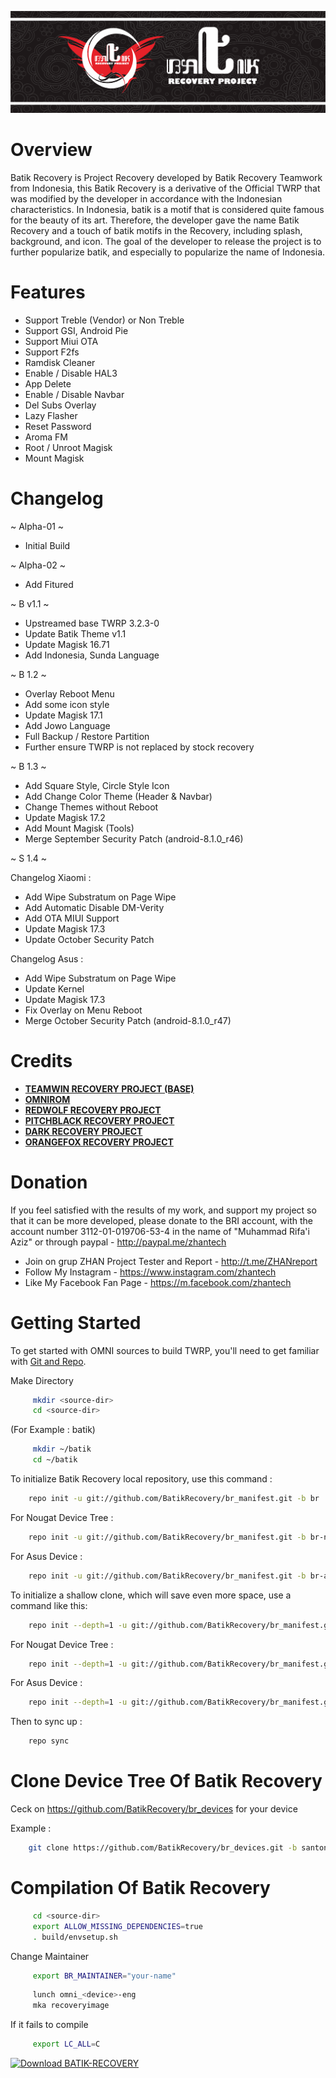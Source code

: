 <p align="center">
 <img src="https://raw.githubusercontent.com/BatikRecovery/br_manifest/br/batik-recovery.png" > 
</p>

Overview
=======

Batik Recovery is Project Recovery developed by Batik Recovery Teamwork from Indonesia, this Batik Recovery is a derivative of the Official TWRP that was modified by the developer in accordance with the Indonesian characteristics. In Indonesia, batik is a motif that is considered quite famous for the beauty of its art. Therefore, the developer gave the name Batik Recovery and a touch of batik motifs in the Recovery, including splash, background, and icon. The goal of the developer to release the project is to further popularize batik, and especially to popularize the name of Indonesia.

Features
=======

* Support Treble (Vendor) or Non Treble
* Support GSI, Android Pie
* Support Miui OTA
* Support F2fs
* Ramdisk Cleaner
* Enable / Disable HAL3
* App Delete
* Enable / Disable Navbar
* Del Subs Overlay
* Lazy Flasher
* Reset Password
* Aroma FM
* Root / Unroot Magisk
* Mount Magisk
    
Changelog
=======    

~ Alpha-01 ~
* Initial Build

~ Alpha-02 ~
* Add Fitured

~ B v1.1 ~
* Upstreamed base TWRP 3.2.3-0
* Update Batik Theme v1.1
* Update Magisk 16.71
* Add Indonesia, Sunda Language
 
~ B 1.2 ~
* Overlay Reboot Menu
* Add some icon style
* Update Magisk 17.1
* Add Jowo Language
* Full Backup / Restore Partition
* Further ensure TWRP is not replaced by stock recovery
 
~ B 1.3 ~			
* Add Square Style, Circle Style Icon
* Add Change Color Theme (Header & Navbar)
* Change Themes without Reboot
* Update Magisk 17.2
* Add Mount Magisk (Tools)
* Merge September Security Patch (android-8.1.0_r46)	

~ S 1.4 ~

Changelog Xiaomi :
* Add Wipe Substratum on Page Wipe
* Add Automatic Disable DM-Verity
* Add OTA MIUI Support
* Update Magisk 17.3
* Update October Security Patch

Changelog Asus :
* Add Wipe Substratum on Page Wipe
* Update Kernel
* Update Magisk 17.3
* Fix Overlay on Menu Reboot
* Merge October Security Patch (android-8.1.0_r47)

Credits
=======
* [**TEAMWIN RECOVERY PROJECT (BASE)**](https://github.com/TeamWin)
* [**OMNIROM**](https://github.com/omnirom)
* [**REDWOLF RECOVERY PROJECT**](https://github.com/RedWolfRecovery)
* [**PITCHBLACK RECOVERY PROJECT**](https://github.com/PitchBlack-Recovery)
* [**DARK RECOVERY PROJECT**](https://github.com/DarkRecovery)
* [**ORANGEFOX RECOVERY PROJECT**](https://gitlab.com/OrangeFox)

Donation
=======

If you feel satisfied with the results of my work, and support my project so that it can be more developed, please donate to the BRI account, with the account number 3112-01-019706-53-4 in the name of "Muhammad Rifa'i Aziz" or through paypal - http://paypal.me/zhantech

* Join on grup ZHAN Project Tester and Report - http://t.me/ZHANreport
* Follow My Instagram - https://www.instagram.com/zhantech
* Like My Facebook Fan Page - https://m.facebook.com/zhantech


Getting Started
===============

To get started with OMNI sources to build TWRP, you'll need to get
familiar with [Git and Repo](https://source.android.com/source/using-repo.html).

Make Directory 

```bash
     mkdir <source-dir>
     cd <source-dir>
```

(For Example : batik)

```bash
     mkdir ~/batik
     cd ~/batik
```

To initialize Batik Recovery local repository, use this command :
```bash
    repo init -u git://github.com/BatikRecovery/br_manifest.git -b br
```

For Nougat Device Tree :

```bash
    repo init -u git://github.com/BatikRecovery/br_manifest.git -b br-n
```

For Asus Device :

```bash
    repo init -u git://github.com/BatikRecovery/br_manifest.git -b br-asus
```

To initialize a shallow clone, which will save even more space, use a command like this:
```bash
    repo init --depth=1 -u git://github.com/BatikRecovery/br_manifest.git -b br
```

For Nougat Device Tree :
```bash
    repo init --depth=1 -u git://github.com/BatikRecovery/br_manifest.git -b br-n
```

For Asus Device :

```bash
    repo init --depth=1 -u git://github.com/BatikRecovery/br_manifest.git -b br-asus
```

Then to sync up :
```bash
    repo sync
```

 Clone Device Tree Of Batik Recovery
=============================

Ceck on https://github.com/BatikRecovery/br_devices for your device

Example :

```bash
    git clone https://github.com/BatikRecovery/br_devices.git -b santoni device/xiaomi/santoni
```

 Compilation Of Batik Recovery
=============================
 
```bash
     cd <source-dir>
     export ALLOW_MISSING_DEPENDENCIES=true
     . build/envsetup.sh
```     
     
Change Maintainer
```bash
     export BR_MAINTAINER="your-name"
```
 
```bash
     lunch omni_<device>-eng
     mka recoveryimage
```

If it fails to compile
```bash
     export LC_ALL=C
```

[![Download BATIK-RECOVERY](https://a.fsdn.com/con/app/sf-download-button)](https://sourceforge.net/projects/batik-recovery/files/latest/download)
